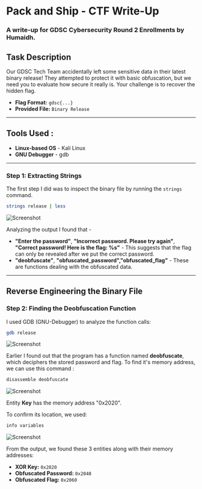 # Pack and Ship - CTF Write-Up
### A write-up for GDSC Cybersecurity Round 2 Enrollments by Humaidh.

## Task Description

Our GDSC Tech Team accidentally left some sensitive data in their latest binary release! They attempted to protect it with basic obfuscation, but we need you to evaluate how secure it really is. Your challenge is to recover the hidden flag.

- **Flag Format:** `gdsc{...}`
- **Provided File:** `Binary Release`

---

## Tools Used :
- **Linux-based OS**  - Kali Linux
- **GNU Debugger** - gdb
---
### **Step 1: Extracting Strings**

The first step I did was to inspect the binary file by running the ``strings`` command.

```sh
strings release | less
```
![Screenshot](https://i.imgur.com/OL5xnfz.png)

Analyzing the output I found that -
- **"Enter the password"**, **"Incorrect password. Please try again"**, **"Correct password! Here is the flag: %s"** - This suggests that the flag can only be revealed after we put the correct password.
- **"deobfuscate"**, **"obfuscated\_password","obfuscated\_flag"**  - These are functions dealing with the obfuscated data.
---
## Reverse Engineering the Binary File

### **Step 2: Finding the Deobfuscation Function**

I used GDB (GNU-Debugger) to analyze the function calls:

```sh
gdb release
```
![Screenshot](https://i.imgur.com/cXs1zON.png)

Earlier I found out that the program has a function named **deobfuscate**, which deciphers the stored password and flag. To find it's memory address, we can use this command :

```sh
disassemble deobfuscate
```
![Screenshot](https://i.imgur.com/YP4dVQW.png)

Entity **Key** has the memory address "0x2020". 
 
To confirm its location, we used:
```sh
info variables
```
![Screenshot](https://i.imgur.com/lMsIcVJ.png)

From the output, we found these 3 entities along with their memory addresses:

- **XOR Key:** `0x2020`
- **Obfuscated Password:** `0x2040`
- **Obfuscated Flag:** `0x2060`
